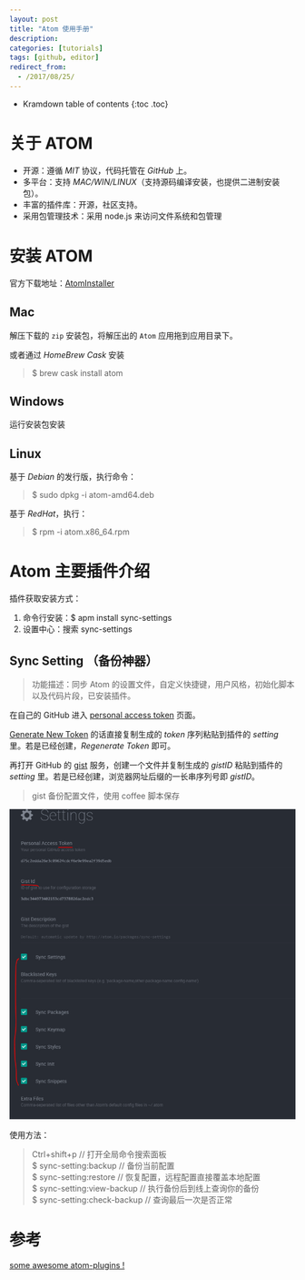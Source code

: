 ```yaml
---
layout: post
title: "Atom 使用手册"
description:
categories: [tutorials]
tags: [github, editor]
redirect_from:
  - /2017/08/25/
---
```


* Kramdown table of contents
{:toc .toc}

# 关于 ATOM

* 开源：遵循 *MIT* 协议，代码托管在 *GitHub* 上。
* 多平台：支持 *MAC/WIN/LINUX*（支持源码编译安装，也提供二进制安装包）。
* 丰富的插件库：开源，社区支持。
* 采用包管理技术：采用 node.js 来访问文件系统和包管理

# 安装 ATOM

官方下载地址：[AtomInstaller](https://atom.io/)

## Mac

解压下载的 `zip` 安装包，将解压出的 `Atom` 应用拖到应用目录下。

或者通过 *HomeBrew Cask* 安装

> $ brew cask install atom 

## Windows

运行安装包安装

## Linux

基于 *Debian* 的发行版，执行命令：

> $ sudo dpkg -i atom-amd64.deb

基于 *RedHat*，执行：

> $ rpm -i atom.x86_64.rpm

# Atom 主要插件介绍

插件获取安装方式：

1. 命令行安装：$ apm install sync-settings
2. 设置中心：搜索 sync-settings

## Sync Setting （备份神器）

> 功能描述：同步 Atom 的设置文件，自定义快捷键，用户风格，初始化脚本以及代码片段，已安装插件。

在自己的 GitHub 进入 [personal access token](https://github.com/settings/tokens) 页面。

[Generate New Token](https://github.com/settings/tokens/new) 的话直接复制生成的 *token* 序列粘贴到插件的 *setting* 里。若是已经创建，*Regenerate Token* 即可。

再打开 GitHub 的 [gist](https://gist.github.com/) 服务，创建一个文件并复制生成的 *gistID* 粘贴到插件的 *setting* 里。若是已经创建，浏览器网址后缀的一长串序列号即 *gistID*。

> gist 备份配置文件，使用 coffee 脚本保存

![sync-setting](../resourses/Atom_01.png)

使用方法：

> Ctrl+shift+p  // 打开全局命令搜索面板  
> $ sync-setting:backup // 备份当前配置  
> $ sync-setting:restore  // 恢复配置，远程配置直接覆盖本地配置  
> $ sync-setting:view-backup  // 执行备份后到线上查询你的备份  
> $ sync-setting:check-backup // 查询最后一次是否正常


# 参考

[some awesome atom-plugins !](https://github.com/kompasim/atom-plugins)
